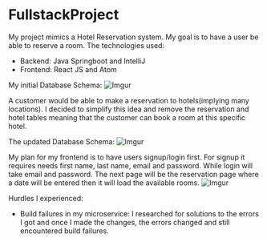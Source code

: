 # FullstackProject

My project mimics a Hotel Reservation system. My goal is to have a user be able to reserve a room.
The technologies used: 
- Backend: Java Springboot and IntelliJ
- Frontend: React JS and Atom

My initial Database Schema:
![Imgur](https://i.imgur.com/Xlxrv6k.png)

A customer would be able to make a reservation to hotels(implying many locations). I decided to simplify this idea and remove the reservation and hotel tables meaning that the customer can book a room at this specific hotel.

The updated Database Schema:
![Imgur](https://i.imgur.com/h6raQCE.png)

My plan for my frontend is to have users signup/login first. For signup it requires needs first name, last name, email and password. While login will take email and password. The next page will be the reservation page where a date will be entered then it will load the available rooms. 
![Imgur](https://i.imgur.com/HapYyw0.jpg)

Hurdles I experienced:
- Build failures in my microservice: I researched for solutions to the errors I got and once I made the changes, the errors changed and still encountered build failures. 

